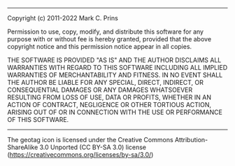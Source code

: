 ----
Copyright (c) 2011-2022 Mark C. Prins

Permission to use, copy, modify, and distribute this software for any purpose with or without fee is hereby granted, provided that the above copyright notice and this permission notice appear in all copies.

THE SOFTWARE IS PROVIDED "AS IS" AND THE AUTHOR DISCLAIMS ALL WARRANTIES WITH REGARD TO THIS SOFTWARE INCLUDING ALL IMPLIED WARRANTIES OF MERCHANTABILITY AND FITNESS. IN NO EVENT SHALL THE AUTHOR BE LIABLE FOR ANY SPECIAL, DIRECT, INDIRECT, OR CONSEQUENTIAL DAMAGES OR ANY DAMAGES WHATSOEVER RESULTING FROM LOSS OF USE, DATA OR PROFITS, WHETHER IN AN ACTION OF CONTRACT, NEGLIGENCE OR OTHER TORTIOUS ACTION, ARISING OUT OF OR IN CONNECTION WITH THE USE OR PERFORMANCE OF THIS SOFTWARE.

----
The geotag icon is licensed under the Creative Commons Attribution-ShareAlike 3.0 Unported (CC BY-SA 3.0) license (https://creativecommons.org/licenses/by-sa/3.0/)
